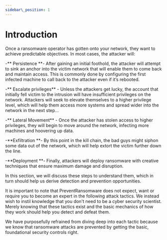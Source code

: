 ```yaml
---
sidebar\_position: 1
---
```


# Introduction
Once a ransomware operator has gotten onto your network, they want to achieve predictable objectives. In most cases, the attacker will:

-** Persistence **- After gaining an initial foothold, the attacker will attempt to sink an anchor into the victim network that will enable them to come back and maintain access. This is commonly done by configuring the first infected machine to call back to the attacker even if it’s rebooted.  

-** Escalate privileges** - Unless the attackers get lucky, the account that initially fell victim to the intrusion will have insufficient privileges on the network. Attackers will seek to elevate themselves to a higher privilege level, which will help them access more systems and spread wider into the network in the next step…  

-** Lateral Movement** - Once the attacker has stolen access to higher privileges, they will begin to move around the network, infecting more machines and hoovering up data.  
  
 -**Exfiltration **- By this point in the kill chain, the bad guys might siphon some data out of the network, which will help extort the victim further down the line.  

-**Deployment **- Finally, attackers will deploy ransomware with creative techniques that ensure maximum damage and disruption.

In this section, we will discuss these steps to understand them, which in turn should help us derive detection and prevention opportunities.  

It is important to note that PreventRansomware does not expect, want or require you to become an expert in the following attack tactics. We instead wish to instil knowledge that you don't need to be a cyber security scientist. Merely knowing that these tactics exist and the basic mechanics of how they work should help you detect and defeat them.

We have purposefully refrained from diving deep into each tactic because we know that ransomware attacks are prevented by getting the basic, foundational security controls right. 

  
